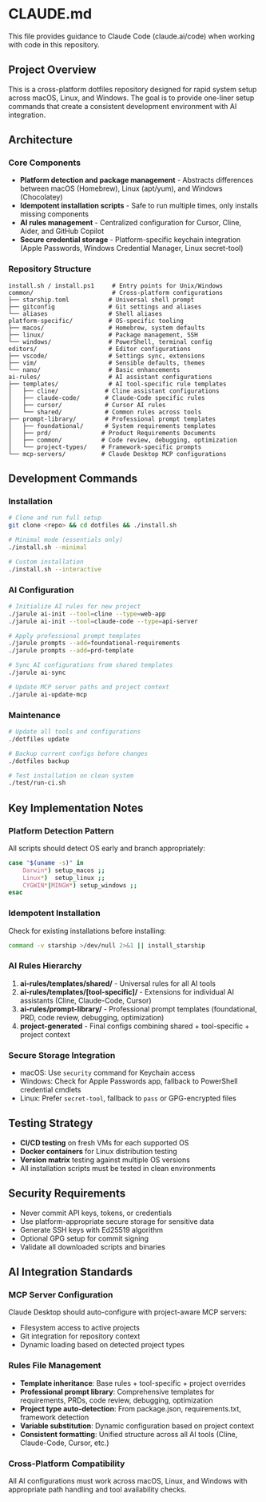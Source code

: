 # CLAUDE.md

This file provides guidance to Claude Code (claude.ai/code) when working with code in this repository.

## Project Overview

This is a cross-platform dotfiles repository designed for rapid system setup across macOS, Linux, and Windows. The goal is to provide one-liner setup commands that create a consistent development environment with AI integration.

## Architecture

### Core Components
- **Platform detection and package management** - Abstracts differences between macOS (Homebrew), Linux (apt/yum), and Windows (Chocolatey)
- **Idempotent installation scripts** - Safe to run multiple times, only installs missing components
- **AI rules management** - Centralized configuration for Cursor, Cline, Aider, and GitHub Copilot
- **Secure credential storage** - Platform-specific keychain integration (Apple Passwords, Windows Credential Manager, Linux secret-tool)

### Repository Structure
```
install.sh / install.ps1     # Entry points for Unix/Windows
common/                      # Cross-platform configurations
├── starship.toml           # Universal shell prompt
├── gitconfig               # Git settings and aliases  
└── aliases                 # Shell aliases
platform-specific/          # OS-specific tooling
├── macos/                  # Homebrew, system defaults
├── linux/                  # Package management, SSH
└── windows/                # PowerShell, terminal config
editors/                    # Editor configurations
├── vscode/                 # Settings sync, extensions
├── vim/                    # Sensible defaults, themes
└── nano/                   # Basic enhancements
ai-rules/                   # AI assistant configurations
├── templates/              # AI tool-specific rule templates
│   ├── cline/             # Cline assistant configurations
│   ├── claude-code/       # Claude-Code specific rules
│   ├── cursor/            # Cursor AI rules
│   └── shared/            # Common rules across tools
├── prompt-library/        # Professional prompt templates
│   ├── foundational/      # System requirements templates
│   ├── prd/              # Product Requirements Documents
│   ├── common/           # Code review, debugging, optimization
│   └── project-types/    # Framework-specific prompts
└── mcp-servers/          # Claude Desktop MCP configurations
```

## Development Commands

### Installation
```bash
# Clone and run full setup
git clone <repo> && cd dotfiles && ./install.sh

# Minimal mode (essentials only)
./install.sh --minimal

# Custom installation
./install.sh --interactive
```

### AI Configuration
```bash
# Initialize AI rules for new project
./jarule ai-init --tool=cline --type=web-app
./jarule ai-init --tool=claude-code --type=api-server

# Apply professional prompt templates  
./jarule prompts --add=foundational-requirements
./jarule prompts --add=prd-template

# Sync AI configurations from shared templates
./jarule ai-sync

# Update MCP server paths and project context
./jarule ai-update-mcp
```

### Maintenance
```bash
# Update all tools and configurations
./dotfiles update

# Backup current configs before changes
./dotfiles backup

# Test installation on clean system
./test/run-ci.sh
```

## Key Implementation Notes

### Platform Detection Pattern
All scripts should detect OS early and branch appropriately:
```bash
case "$(uname -s)" in
    Darwin*) setup_macos ;;
    Linux*)  setup_linux ;;
    CYGWIN*|MINGW*) setup_windows ;;
esac
```

### Idempotent Installation
Check for existing installations before installing:
```bash
command -v starship >/dev/null 2>&1 || install_starship
```

### AI Rules Hierarchy
1. **ai-rules/templates/shared/** - Universal rules for all AI tools
2. **ai-rules/templates/[tool-specific]/** - Extensions for individual AI assistants (Cline, Claude-Code, Cursor)
3. **ai-rules/prompt-library/** - Professional prompt templates (foundational, PRD, code review, debugging, optimization)
4. **project-generated** - Final configs combining shared + tool-specific + project context

### Secure Storage Integration
- macOS: Use `security` command for Keychain access
- Windows: Check for Apple Passwords app, fallback to PowerShell credential cmdlets
- Linux: Prefer `secret-tool`, fallback to `pass` or GPG-encrypted files

## Testing Strategy

- **CI/CD testing** on fresh VMs for each supported OS
- **Docker containers** for Linux distribution testing
- **Version matrix** testing against multiple OS versions
- All installation scripts must be tested in clean environments

## Security Requirements

- Never commit API keys, tokens, or credentials
- Use platform-appropriate secure storage for sensitive data
- Generate SSH keys with Ed25519 algorithm
- Optional GPG setup for commit signing
- Validate all downloaded scripts and binaries

## AI Integration Standards

### MCP Server Configuration
Claude Desktop should auto-configure with project-aware MCP servers:
- Filesystem access to active projects
- Git integration for repository context
- Dynamic loading based on detected project types

### Rules File Management  
- **Template inheritance**: Base rules + tool-specific + project overrides
- **Professional prompt library**: Comprehensive templates for requirements, PRDs, code review, debugging, optimization
- **Project type auto-detection**: From package.json, requirements.txt, framework detection
- **Variable substitution**: Dynamic configuration based on project context
- **Consistent formatting**: Unified structure across all AI tools (Cline, Claude-Code, Cursor, etc.)

### Cross-Platform Compatibility
All AI configurations must work across macOS, Linux, and Windows with appropriate path handling and tool availability checks.